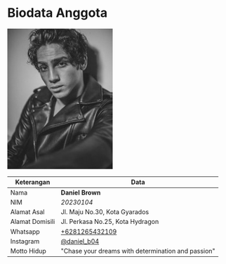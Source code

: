 # Biodata Anggota

![Foto](./20230104_foto.png)

| Keterangan      | Data |
| --------------- | ---- |
| Nama            | **Daniel Brown** |
| NIM             | *20230104* |
| Alamat Asal     | Jl. Maju No.30, Kota Gyarados |
| Alamat Domisili | Jl. Perkasa No.25, Kota Hydragon |
| Whatsapp        | [+6281265432109](https://wa.me/+6281265432109) |
| Instagram       | [@daniel_b04](https://instagram.com/daniel_b04) |
| Motto Hidup     | "Chase your dreams with determination and passion" |
